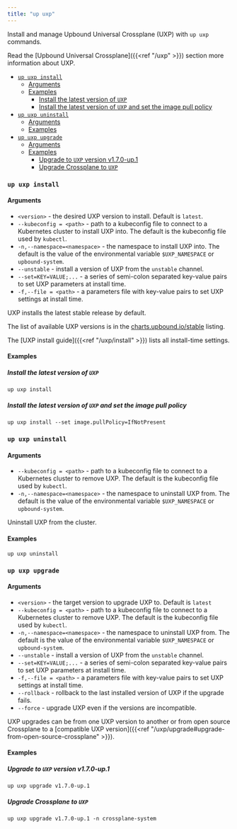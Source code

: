```yaml
---
title: "up uxp"
---
```


Install and manage Upbound Universal Crossplane (UXP) with `up uxp` commands.

Read the [Upbound Universal Crossplane]({{<ref "/uxp" >}}) section more information about UXP.

- [`up uxp install`](#up-uxp-install)
  - [Arguments](#arguments)
  - [Examples](#examples)
    - [Install the latest version of `UXP`](#install-the-latest-version-of-uxp)
    - [Install the latest version of `UXP` and set the image pull policy](#install-the-latest-version-of-uxp-and-set-the-image-pull-policy)
- [`up uxp uninstall`](#up-uxp-uninstall)
  - [Arguments](#arguments-1)
  - [Examples](#examples-1)
- [`up uxp upgrade`](#up-uxp-upgrade)
  - [Arguments](#arguments-2)
  - [Examples](#examples-2)
    - [Upgrade to `UXP` version v1.7.0-up.1](#upgrade-to-uxp-version-v170-up1)
    - [Upgrade Crossplane to `UXP`](#upgrade-crossplane-to-uxp)
### `up uxp install`


#### Arguments
* `<version>` - the desired UXP version to install. Default is `latest`.
* `--kubeconfig = <path>` - path to a kubeconfig file to connect to a Kubernetes cluster to install UXP into. The default is the kubeconfig file used by `kubectl`.
* `-n,--namespace=<namespace>` - the namespace to install UXP into. The default is the value of the environmental variable `$UXP_NAMESPACE` or `upbound-system`.
* `--unstable` - install a version of UXP from the `unstable` channel.
* `--set=KEY=VALUE;...` - a series of semi-colon separated key-value pairs to set UXP parameters at install time. 
* `-f,--file = <path>` - a parameters file with key-value pairs to set UXP settings at install time.

UXP installs the latest stable release by default. 

The list of available UXP versions is in the [charts.upbound.io/stable](https://charts.upbound.io/stable/) listing.

The [UXP install guide]({{<ref "/uxp/install" >}}) lists all install-time settings. 


#### Examples


##### Install the latest version of `UXP`
```shell
up uxp install
```


##### Install the latest version of `UXP` and set the image pull policy
```shell
up uxp install --set image.pullPolicy=IfNotPresent
```

### `up uxp uninstall`


#### Arguments
* `--kubeconfig = <path>` - path to a kubeconfig file to connect to a Kubernetes cluster to remove UXP. The default is the kubeconfig file used by `kubectl`.
* `-n,--namespace=<namespace>` - the namespace to uninstall UXP from. The default is the value of the environmental variable `$UXP_NAMESPACE` or `upbound-system`.

Uninstall UXP from the cluster. 


#### Examples
```shell
up uxp uninstall
```

### `up uxp upgrade`


#### Arguments
* `<version>` - the target version to upgrade UXP to. Default is `latest`
* `--kubeconfig = <path>` - path to a kubeconfig file to connect to a Kubernetes cluster to remove UXP. The default is the kubeconfig file used by `kubectl`.
* `-n,--namespace=<namespace>` - the namespace to uninstall UXP from. The default is the value of the environmental variable `$UXP_NAMESPACE` or `upbound-system`.
* `--unstable` - install a version of UXP from the `unstable` channel.
* `--set=KEY=VALUE;...` - a series of semi-colon separated key-value pairs to set UXP parameters at install time. 
* `-f,--file = <path>` - a parameters file with key-value pairs to set UXP settings at install time.
* `--rollback` - rollback to the last installed version of UXP if the upgrade fails.
* `--force` - upgrade UXP even if the versions are incompatible.
  

<!-- vale gitlab.SentenceLength = NO -->
UXP upgrades can be from one UXP version to another or from open source Crossplane to a [compatible UXP version]({{<ref "/uxp/upgrade#upgrade-from-open-source-crossplane" >}}).
<!-- vale gitlab.SentenceLength = YES -->


#### Examples

##### Upgrade to `UXP` version v1.7.0-up.1
```shell
up uxp upgrade v1.7.0-up.1
```

<!-- vale Google.Headings = NO -->
##### Upgrade Crossplane to `UXP`
<!-- vale Google.Headings = YES -->
```shell
up uxp upgrade v1.7.0-up.1 -n crossplane-system
```